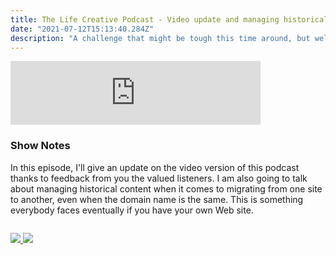 ```yaml
---
title: The Life Creative Podcast - Video update and managing historical content.
date: "2021-07-12T15:13:40.284Z"
description: "A challenge that might be tough this time around, but well worth while."
---
```


<iframe src="https://anchor.fm/peter-witham/embed/episodes/Video-update-and-managing-historical-content-e148onh/a-a63v9df" height="102px" width="400px" frameborder="0" scrolling="no"></iframe>

### Show Notes

In this episode, I'll give an update on the video version of this podcast thanks to feedback from you the valued listeners.
I am also going to talk about managing historical content when it comes to migrating from one site to another, even when the domain name is the same. This is something everybody faces eventually if you have your own Web site.

<div class="podcastSubscribeButton">
<a href="https://anchor.fm/peter-witham">
<img src="/images/subscribe-to-podcast.png" style="margin: auto;"/>
</a>
<a href="https://www.buymeacoffee.com/pwcom">
<img src="/images/buy-me-a-coffee.png" style="margin: auto; padding-top: 1em;"/>
</a>
</div>
